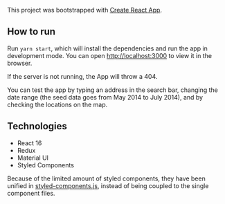 This project was bootstrapped with [Create React App](https://github.com/facebook/create-react-app).

## How to run

Run `yarn start`, which will install the dependencies and run the app in development mode.
You can open [http://localhost:3000](http://localhost:3000) to view it in the browser.

If the server is not running, the App will throw a 404.

You can test the app by typing an address in the search bar, changing the date range (the seed data goes from May 2014 to July 2014), and by checking the locations on the map.

## Technologies

* React 16
* Redux
* Material UI
* Styled Components

Because of the limited amount of styled components, they have been unified in [styled-components.js](./src/styled-components.js), instead of being coupled to the single component files.